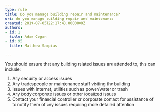 ```yaml
---
type: rule
title: Do you manage building repair and maintenance?
uri: do-you-manage-building-repair-and-maintenance
created: 2019-07-05T22:17:48.0000000Z
authors:
- id: 1
  title: Adam Cogan
- id: 95
  title: Matthew Sampias

---
```


You should ensure that any building related issues are attended to, this can include:
 
1. Any security or access issues
2. Any tradespeople or maintenance staff visiting the building
3. Issues with internet, utilities such as power/water or trash
4. Any body corporate issues or other localized issues
5. Contact your financial controller or corporate contact for assistance of to notify them of any issues requiring more detailed attention
